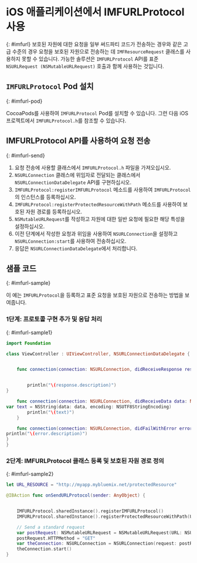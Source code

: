 # iOS 애플리케이션에서 IMFURLProtocol 사용
{: #imfurl}
보호된 자원에 대한 요청을 일부 써드파티 코드가 전송하는 경우와 같은 고급 수준의 경우 요청을 보호된 자원으로
전송하는 데 `IMFResourceRequest` 클래스를 사용하지 못할 수 있습니다. 가능한 솔루션은
`IMFURLProtocol` API를 표준 `NSURLRequest (NSMutableURLRequest)` 호출과 함께 사용하는 것입니다. 

## `IMFURLProtocol` Pod 설치
{: #imfurl-pod}

CocoaPods를 사용하여 `IMFURLProtocol` Pod를 설치할 수 있습니다. 그런 다음 iOS 프로젝트에서
`IMFURLProtocol.h`를 참조할 수 있습니다. 

## IMFURLProtocol API를 사용하여 요청 전송
{: #imfurl-send}

1. 요청 전송에 사용할 클래스에서 `IMFURLProtocol.h` 파일을 가져오십시오. 
2. `NSURLConnection` 클래스에 위임자로 전달되는 클래스에서 `NSURLConnectionDataDelegate`
API를 구현하십시오. 
3. `IMFURLProtocol:registerIMFURLProtocol` 메소드를 사용하여 `IMFURLProtocol`의 인스턴스를 등록하십시오. 
4. `IMFURLProtocol:registerProtectedResourceWithPath` 메소드를 사용하여 보호된 자원 경로를 등록하십시오. 
5. `NSMutableURLRequest`를 작성하고 자원에 대한 일반 요청에 필요한 해당 특성을 설정하십시오. 
6. 이전 단계에서 작성한 요청과 위임을 사용하여 `NSURLConnection`을 설정하고
`NSURLConnection:start`를 사용하여 전송하십시오. 
7. 응답은 `NSURLConnectionDataDelegate`에서 처리합니다. 

## 샘플 코드
{: #imfurl-sample}

이 예는 `IMFURLProtocol`을 등록하고 표준 요청을 보호된 자원으로 전송하는 방법을 보여줍니다. 

### 1단계: 프로토콜 구현 추가 및 응답 처리
{: #imfurl-sample1}
```Swift
import Foundation

class ViewController : UIViewController, NSURLConnectionDataDelegate {


	func connection(connection: NSURLConnection, didReceiveResponse response: NSURLResponse) {


		println("\(response.description)")
}

	func connection(connection: NSURLConnection, didReceiveData data: NSData) {
var text = NSString(data: data, encoding: NSUTF8StringEncoding)
		println("\(text)")
	}

	func connection(connection: NSURLConnection, didFailWithError error: NSError) {
println("\(error.description)")
}
}
```

### 2단계: IMFURLProtocol 클래스 등록 및 보호된 자원 경로 정의
{: #imfurl-sample2}

```Swift
let URL_RESOURCE = "http://myapp.mybluemix.net/protectedResource"

@IBAction func onSendURLProtocol(sender: AnyObject) {


	IMFURLProtocol.sharedInstance().registerIMFURLProtocol()
	IMFURLProtocol.sharedInstance().registerProtectedResourceWithPath(URL_RESOURCE)

	// Send a standard request
	var postRequest: NSMutableURLRequest = NSMutableURLRequest(URL: NSURL(string: URL_RESOURCE)!)
	postRequest.HTTPMethod = "GET"
	var theConnection: NSURLConnection = NSURLConnection(request: postRequest, delegate: self)!
	theConnection.start()
}
```
